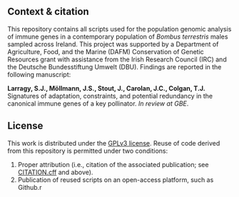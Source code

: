 ## Context & citation

This repository contains all scripts used for the population genomic analysis of immune genes in a contemporary population of _Bombus terrestris_ males sampled across Ireland. This project was supported by a Department of Agriculture, Food, and the Marine (DAFM) Conservation of Genetic Resources grant with assistance from the Irish Research Council (IRC) and the Deutsche Bundesstiftung Umwelt (DBU). Findings are reported in the following manuscript: 

__Larragy, S.J., Möllmann, J.S., Stout, J., Carolan, J.C., Colgan, T.J.__  
Signatures of adaptation, constraints, and potential redundancy in the canonical immune genes of a key pollinator. _In review at GBE_. 

## License

This work is distributed under the [GPLv3 license](LICENSE). Reuse of code derived from this repository is permitted under two conditions: 
1) Proper attribution (i.e., citation of the associated publication; see [CITATION.cff](CITATION.cff) and above).
2) Publication of reused scripts on an open-access platform, such as Github.r
